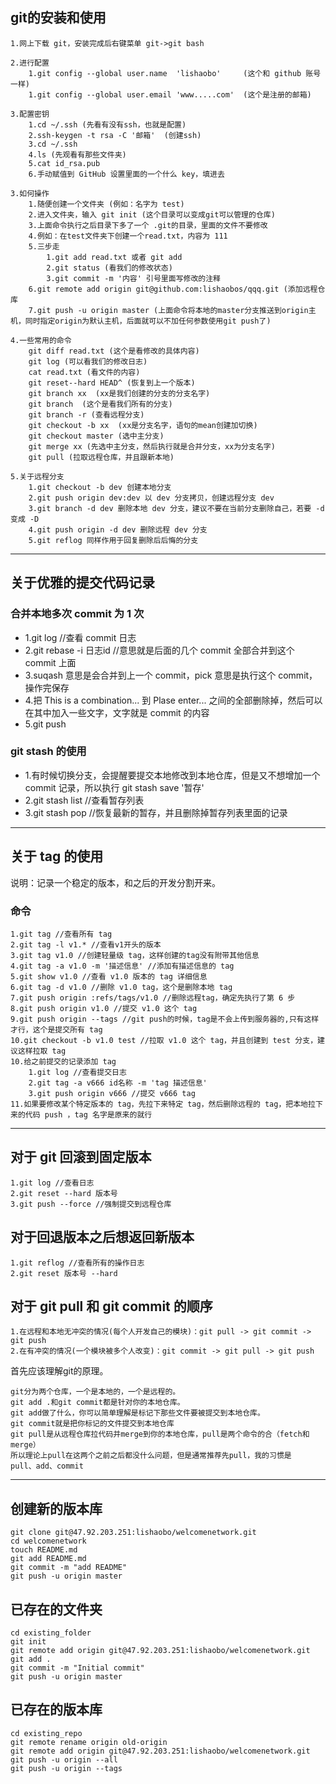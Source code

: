 
## git的安装和使用

```
1.网上下载 git，安装完成后右键菜单 git->git bash

2.进行配置
    1.git config --global user.name  'lishaobo'     (这个和 github 账号一样)
    1.git config --global user.email 'www.....com'  (这个是注册的邮箱)

3.配置密钥
    1.cd ~/.ssh (先看有没有ssh，也就是配置)
    2.ssh-keygen -t rsa -C '邮箱'  (创建ssh)
    3.cd ~/.ssh
    4.ls (先观看有那些文件夹)
    5.cat id_rsa.pub 
    6.手动赋值到 GitHub 设置里面的一个什么 key，填进去

3.如何操作
    1.随便创建一个文件夹 (例如：名字为 test)
    2.进入文件夹，输入 git init (这个目录可以变成git可以管理的仓库)
    3.上面命令执行之后目录下多了一个 .git的目录，里面的文件不要修改
    4.例如：在test文件夹下创建一个read.txt，内容为 111
    5.三步走
        1.git add read.txt 或者 git add
        2.git status (看我们的修改状态)
        3.git commit -m '内容' 引号里面写修改的注释
    6.git remote add origin git@github.com:lishaobos/qqq.git (添加远程仓库
    7.git push -u origin master (上面命令将本地的master分支推送到origin主机，同时指定origin为默认主机，后面就可以不加任何参数使用git push了)
      
4.一些常用的命令
    git diff read.txt (这个是看修改的具体内容)
    git log (可以看我们的修改日志)
    cat read.txt (看文件的内容)
    git reset--hard HEAD^ (恢复到上一个版本)
    git branch xx  (xx是我们创建的分支的分支名字)
    git branch  (这个是看我们所有的分支)
    git branch -r (查看远程分支)
    git checkout -b xx  (xx是分支名字，语句的mean创建加切换)
    git checkout master (选中主分支)
    git merge xx (先选中主分支，然后执行就是合并分支，xx为分支名字)
    git pull (拉取远程仓库，并且跟新本地)

5.关于远程分支
    1.git checkout -b dev 创建本地分支
    2.git push origin dev:dev 以 dev 分支拷贝，创建远程分支 dev
    3.git branch -d dev 删除本地 dev 分支，建议不要在当前分支删除自己，若要 -d 变成 -D
    4.git push origin -d dev 删除远程 dev 分支
    5.git reflog 同样作用于回复删除后后悔的分支
```

---

## 关于优雅的提交代码记录

### 合并本地多次 commit 为 1 次

- 1.git log //查看 commit 日志
- 2.git rebase -i 日志id //意思就是后面的几个 commit 全部合并到这个 commit 上面
- 3.suqash 意思是会合并到上一个 commit，pick 意思是执行这个 commit，操作完保存
- 4.把 This is a combination... 到 Plase enter... 之间的全部删除掉，然后可以在其中加入一些文字，文字就是 commit 的内容
- 5.git push

### git stash 的使用

- 1.有时候切换分支，会提醒要提交本地修改到本地仓库，但是又不想增加一个 commit 记录，所以执行  git stash save '暂存'
- 2.git stash list //查看暂存列表
- 3.git stash pop //恢复最新的暂存，并且删除掉暂存列表里面的记录

---

## 关于 tag 的使用

说明：记录一个稳定的版本，和之后的开发分割开来。

### 命令
```
1.git tag //查看所有 tag
2.git tag -l v1.* //查看v1开头的版本
3.git tag v1.0 //创建轻量级 tag，这样创建的tag没有附带其他信息
4.git tag -a v1.0 -m '描述信息' //添加有描述信息的 tag
5.git show v1.0 //查看 v1.0 版本的 tag 详细信息
6.git tag -d v1.0 //删除 v1.0 tag，这个是删除本地 tag
7.git push origin :refs/tags/v1.0 //删除远程tag，确定先执行了第 6 步
8.git push origin v1.0 //提交 v1.0 这个 tag
9.git push origin --tags //git push的时候，tag是不会上传到服务器的,只有这样才行，这个是提交所有 tag
10.git checkout -b v1.0 test //拉取 v1.0 这个 tag，并且创建到 test 分支，建议这样拉取 tag
10.给之前提交的记录添加 tag
    1.git log //查看提交日志
    2.git tag -a v666 id名称 -m 'tag 描述信息'
    3.git push origin v666 //提交 v666 tag  
11.如果要修改某个特定版本的 tag，先拉下来特定 tag，然后删除远程的 tag，把本地拉下来的代码 push ，tag 名字是原来的就行
```

---

## 对于 git 回滚到固定版本

```
1.git log //查看日志
2.git reset --hard 版本号
3.git push --force //强制提交到远程仓库
```

## 对于回退版本之后想返回新版本

```
1.git reflog //查看所有的操作日志
2.git reset 版本号 --hard
```

## 对于 git pull 和 git commit 的顺序

```
1.在远程和本地无冲突的情况(每个人开发自己的模块)：git pull -> git commit -> git push
2.在有冲突的情况(一个模块被多个人改变)：git commit -> git pull -> git push
```

首先应该理解git的原理。

```
git分为两个仓库，一个是本地的，一个是远程的。
git add .和git commit都是针对你的本地仓库。
git add做了什么，你可以简单理解是标记下那些文件要被提交到本地仓库。
git commit就是把你标记的文件提交到本地仓库
git pull是从远程仓库拉代码并merge到你的本地仓库，pull是两个命令的合（fetch和merge）
所以理论上pull在这两个之前之后都没什么问题，但是通常推荐先pull，我的习惯是
pull、add、commit
```

---

## 创建新的版本库

```
git clone git@47.92.203.251:lishaobo/welcomenetwork.git
cd welcomenetwork
touch README.md
git add README.md
git commit -m "add README"
git push -u origin master
```

## 已存在的文件夹

```
cd existing_folder
git init
git remote add origin git@47.92.203.251:lishaobo/welcomenetwork.git
git add .
git commit -m "Initial commit"
git push -u origin master
```

## 已存在的版本库

```
cd existing_repo
git remote rename origin old-origin
git remote add origin git@47.92.203.251:lishaobo/welcomenetwork.git
git push -u origin --all
git push -u origin --tags
```
